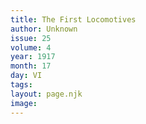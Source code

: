 ```yaml
---
title: The First Locomotives
author: Unknown
issue: 25
volume: 4
year: 1917
month: 17
day: VI
tags:
layout: page.njk
image:
---
```




